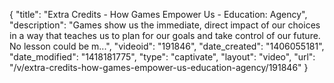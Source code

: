 {
    "title": "Extra Credits - How Games Empower Us - Education: Agency",
    "description": "Games show us the immediate, direct impact of our choices in a way that teaches us to plan for our goals and take control of our future. No lesson could be m...",
    "videoid": "191846",
    "date_created": "1406055181",
    "date_modified": "1418181775",
    "type": "captivate",
    "layout": "video",
    "url": "\/v\/extra-credits-how-games-empower-us-education-agency\/191846"
}